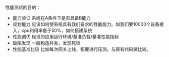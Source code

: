性能测试的目的：
* 能力验证
    系统在A条件下是否具备B能力
* 规划能力
    应该如何使系统具有我们要求的性能能力。如我们要10000个设备接入，cpu利用率低于50%，如何搭建系统
* 性能调优
    标准的应用运行环境/基准负载/基准性能指标
* 缺陷发现
    一般构造并发，发现死锁
* 性能基准比较
    比如每次网关上线，都要进行压测。与原有代码做比较。